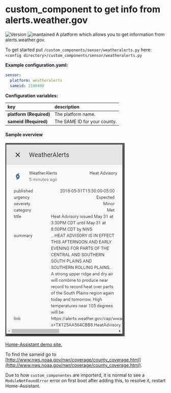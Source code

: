 # custom_component to get info from alerts.weather.gov
  
![Version](https://img.shields.io/badge/version-1.0.0-green.svg?style=for-the-badge) ![mantained](https://img.shields.io/maintenance/yes/2018.svg?style=for-the-badge) A platform which allows you to get information from alerts.weather.gov. 
  
To get started put `/custom_components/sensor/weatheralerts.py` here:  
`<config directory>/custom_components/sensor/weatheralerts.py`  
  
**Example configuration.yaml:**
```yaml
sensor:
  platform: weatheralerts
  sameid: 2190400
```
**Configuration variables:**  
  
key | description  
:--- | :---  
**platform (Required)** | The platform name.  
**sameid (Required)** | The SAME ID for your county.  
  
#### Sample overview
![Sample overview](overview.png)
  
[Home-Assistant demo site.](https://ha-test-weatheralerts.halfdecent.io)
  
To find the sameid go to [http://www.nws.noaa.gov/nwr/coverage/county_coverage.html](http://www.nws.noaa.gov/nwr/coverage/county_coverage.html).  
  
Due to how `custom_componentes` are importerd, it is normal to see a `ModuleNotFoundError` error on first boot after adding this, to resolve it, restart Home-Assistant.